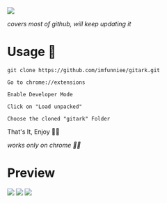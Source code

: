 <img src="https://raw.githubusercontent.com/imfunniee/gitark/master/assets/top.png">

*covers most of github, will keep updating it*

# Usage 🤔

```
git clone https://github.com/imfunniee/gitark.git
```

```
Go to chrome://extensions
```

```
Enable Developer Mode
```

```
Click on "Load unpacked"
```

```
Choose the cloned "gitark" Folder
```

That's It, Enjoy 👀🔥

*works only on chrome 🤷‍♀️*

# Preview
<img src="https://raw.githubusercontent.com/imfunniee/gitark/master/assets/preview/home.PNG">
<img src="https://raw.githubusercontent.com/imfunniee/gitark/master/assets/preview/imfunny.PNG">
<img src="https://raw.githubusercontent.com/imfunniee/gitark/master/assets/preview/github.PNG">
